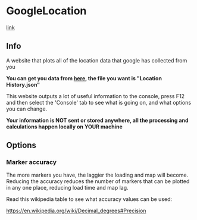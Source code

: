 # GoogleLocation

[link](https://thatguywiththatname.github.io/GoogleLocations/source)

## Info

A website that plots all of the location data that google has collected from you

**You can get you data from [here](https://takeout.google.com/settings/takeout), the file you want is "Location History.json"**

This website outputs a lot of useful information to the console, press F12 and then select the 'Console' tab to see what is going on, and what options you can change.

**Your information is NOT sent or stored anywhere, all the processing and calculations happen locally on YOUR machine**

## Options

### Marker accuracy

The more markers you have, the laggier the loading and map will become. Reducing the accuracy reduces the number of markers that can be plotted in any one place, reducing load time and map lag.

Read this wikipedia table to see what accuracy values can be used:

https://en.wikipedia.org/wiki/Decimal_degrees#Precision

